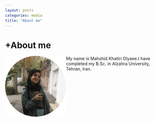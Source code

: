 ```yaml
---
layout: posts
categories: media
title: "About me"
---
```

# +About me
<img align="left" width="200" height="200" src="/assets/bio.jpg"/>


My name is Mahshid Khatiri Olyaee.I have completed my B.Sc. in Alzahra University, Tehran, Iran.

